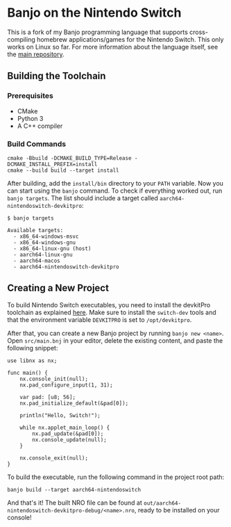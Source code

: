 # Banjo on the Nintendo Switch

This is a fork of my Banjo programming language that supports cross-compiling
homebrew applications/games for the Nintendo Switch. This only works on Linux so
far. For more information about the language itself, see the [main
repository](https://github.com/chnoblouch/banjo-lang/).

## Building the Toolchain

### Prerequisites

- CMake
- Python 3
- A C++ compiler

### Build Commands

```
cmake -Bbuild -DCMAKE_BUILD_TYPE=Release -DCMAKE_INSTALL_PREFIX=install
cmake --build build --target install
```

After building, add the `install/bin` directory to your `PATH` variable. Now you
can start using the `banjo` command. To check if everything worked out, run
`banjo targets`. The list should include a target called
`aarch64-nintendoswitch-devkitpro`:

```
$ banjo targets

Available targets:
  - x86_64-windows-msvc
  - x86_64-windows-gnu
  - x86_64-linux-gnu (host)
  - aarch64-linux-gnu
  - aarch64-macos
  - aarch64-nintendoswitch-devkitpro
```

## Creating a New Project

To build Nintendo Switch executables, you need to install the devkitPro
toolchain as explained [here](https://devkitpro.org/wiki/Getting_Started). Make
sure to install the `switch-dev` tools and that the environment variable
`DEVKITPRO` is set to `/opt/devkitpro`.

After that, you can create a new Banjo project by running `banjo new <name>`.
Open `src/main.bnj` in your editor, delete the existing content, and paste the
following snippet:

```
use libnx as nx;

func main() {
    nx.console_init(null);
    nx.pad_configure_input(1, 31);

    var pad: [u8; 56];
    nx.pad_initialize_default(&pad[0]);

    println("Hello, Switch!");

    while nx.applet_main_loop() {
        nx.pad_update(&pad[0]);
        nx.console_update(null);
    }

    nx.console_exit(null);
}
```

To build the executable, run the following command in the project root path:

```
banjo build --target aarch64-nintendoswitch
```

And that's it! The built NRO file can be found at
`out/aarch64-nintendoswitch-devkitpro-debug/<name>.nro`, ready to be installed
on your console!
